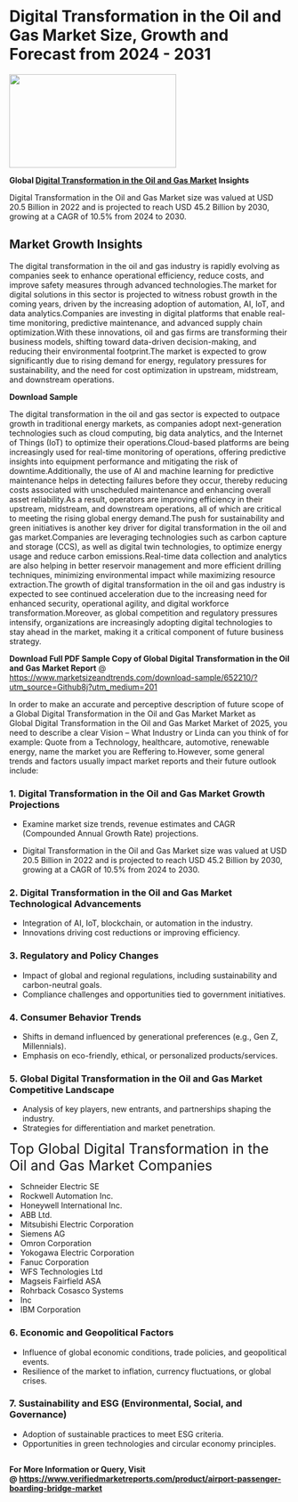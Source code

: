 <H1>Digital Transformation in the Oil and Gas Market Size, Growth and Forecast from 2024 - 2031</H1><img class="aligncenter size-medium wp-image-584254" src="https://thirdeyenews.in/wp-content/uploads/2024/09/Global-Market-Research-300x168.jpeg" alt="" width="300" height="168" /><p><strong>Global&nbsp;<a href="https://www.marketsizeandtrends.com/download-sample/652210/?utm_source=Github8j?utm_medium=201">Digital Transformation in the Oil and Gas Market</a> Insights</strong></p><p>Digital Transformation in the Oil and Gas Market size was valued at USD 20.5 Billion in 2022 and is projected to reach USD 45.2 Billion by 2030, growing at a CAGR of 10.5% from 2024 to 2030.</p><p><h2>Market Growth Insights</h2> <p>The digital transformation in the oil and gas industry is rapidly evolving as companies seek to enhance operational efficiency, reduce costs, and improve safety measures through advanced technologies.The market for digital solutions in this sector is projected to witness robust growth in the coming years, driven by the increasing adoption of automation, AI, IoT, and data analytics.Companies are investing in digital platforms that enable real-time monitoring, predictive maintenance, and advanced supply chain optimization.With these innovations, oil and gas firms are transforming their business models, shifting toward data-driven decision-making, and reducing their environmental footprint.The market is expected to grow significantly due to rising demand for energy, regulatory pressures for sustainability, and the need for cost optimization in upstream, midstream, and downstream operations.</p> <p><strong>Download Sample</strong></p> <p>The digital transformation in the oil and gas sector is expected to outpace growth in traditional energy markets, as companies adopt next-generation technologies such as cloud computing, big data analytics, and the Internet of Things (IoT) to optimize their operations.Cloud-based platforms are being increasingly used for real-time monitoring of operations, offering predictive insights into equipment performance and mitigating the risk of downtime.Additionally, the use of AI and machine learning for predictive maintenance helps in detecting failures before they occur, thereby reducing costs associated with unscheduled maintenance and enhancing overall asset reliability.As a result, operators are improving efficiency in their upstream, midstream, and downstream operations, all of which are critical to meeting the rising global energy demand.The push for sustainability and green initiatives is another key driver for digital transformation in the oil and gas market.Companies are leveraging technologies such as carbon capture and storage (CCS), as well as digital twin technologies, to optimize energy usage and reduce carbon emissions.Real-time data collection and analytics are also helping in better reservoir management and more efficient drilling techniques, minimizing environmental impact while maximizing resource extraction.The growth of digital transformation in the oil and gas industry is expected to see continued acceleration due to the increasing need for enhanced security, operational agility, and digital workforce transformation.Moreover, as global competition and regulatory pressures intensify, organizations are increasingly adopting digital technologies to stay ahead in the market, making it a critical component of future business strategy.<p><span class=""><strong>Download Full PDF Sample Copy of Global Digital Transformation in the Oil and Gas Market Report</strong> @ <a href="https://www.marketsizeandtrends.com/download-sample/652210/?utm_source=Github8j?utm_medium=201" target="_blank">https://www.marketsizeandtrends.com/download-sample/652210/?utm_source=Github8j?utm_medium=201</a></span></p><p>In order to make an accurate and perceptive description of future scope of a Global&nbsp;Digital Transformation in the Oil and Gas Market Market as Global&nbsp;Digital Transformation in the Oil and Gas Market Market of 2025, you need to describe a clear Vision &ndash; What Industry or Linda can you think of for example: Quote from a Technology, healthcare, automotive, renewable energy, name the market you are Reffering to.However, some general trends and factors usually impact market reports and their future outlook include:</p><h3>1.&nbsp;<strong>Digital Transformation in the Oil and Gas Market Growth Projections</strong></h3><ul><li>Examine market size trends, revenue estimates and CAGR (Compounded Annual Growth Rate) projections.</li><li><p>Digital Transformation in the Oil and Gas Market size was valued at USD 20.5 Billion in 2022 and is projected to reach USD 45.2 Billion by 2030, growing at a CAGR of 10.5% from 2024 to 2030.</p></li></ul><h3>2.&nbsp;<strong>Digital Transformation in the Oil and Gas Market Technological Advancements</strong></h3><ul><li>Integration of AI, IoT, blockchain, or automation in the industry.</li><li>Innovations driving cost reductions or improving efficiency.</li></ul><h3>3.&nbsp;<strong>Regulatory and Policy Changes</strong></h3><ul><li>Impact of global and regional regulations, including sustainability and carbon-neutral goals.</li><li>Compliance challenges and opportunities tied to government initiatives.</li></ul><h3>4.&nbsp;<strong>Consumer Behavior Trends</strong></h3><ul><li>Shifts in demand influenced by generational preferences (e.g., Gen Z, Millennials).</li><li>Emphasis on eco-friendly, ethical, or personalized products/services.</li></ul><h3>5.&nbsp;<strong>Global Digital Transformation in the Oil and Gas Market Competitive Landscape</strong></h3><ul><li>Analysis of key players, new entrants, and partnerships shaping the industry.</li><li>Strategies for differentiation and market penetration.</li></ul><p data-pm-slice="1 1 []"><span style="color: inherit; font-family: inherit; font-size: 25px;">Top Global Digital Transformation in the Oil and Gas Market Companies</span></p><div class="" data-test-id=""><p><li>Schneider Electric SE</li><li> Rockwell Automation Inc.</li><li> Honeywell International Inc.</li><li> ABB Ltd.</li><li> Mitsubishi Electric Corporation</li><li> Siemens AG</li><li> Omron Corporation</li><li> Yokogawa Electric Corporation</li><li> Fanuc Corporation</li><li> WFS Technologies Ltd</li><li> Magseis Fairfield ASA</li><li> Rohrback Cosasco Systems</li><li> Inc</li><li> IBM Corporation</li></p></div><h3>6.&nbsp;<strong>Economic and Geopolitical Factors</strong></h3><ul><li>Influence of global economic conditions, trade policies, and geopolitical events.</li><li>Resilience of the market to inflation, currency fluctuations, or global crises.</li></ul><h3>7.&nbsp;<strong>Sustainability and ESG (Environmental, Social, and Governance)</strong></h3><ul><li>Adoption of sustainable practices to meet ESG criteria.</li><li>Opportunities in green technologies and circular economy principles.</li></ul><h2><strong style="font-size: 14px;">For More Information or Query, Visit @&nbsp;</strong><a style="background-color: #ffffff; font-size: 14px;" href="https://www.marketsizeandtrends.com/report/digital-transformation-in-the-oil-and-gas-market/" target="_blank">https://www.verifiedmarketreports.com/product/airport-passenger-boarding-bridge-market</a></h2>